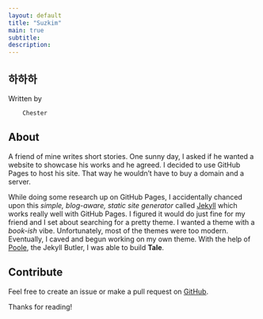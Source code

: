 ```yaml
---
layout: default
title: "Suzkim"
main: true
subtitle: 
description: 
---
```

<div class="intro-animation">
<section class="explanation">
    <h1 class="intro">
    하하하
    </h1>
    <div class="post">
  <div class="post-info">
    <span>Written by</span>
    
        Chester
    

    
  </div>

  <h1 class="post-title">About</h1>
  <div class="post-line"></div>

  <p>A friend of mine writes short stories. One sunny day, I asked if he wanted a website to showcase his works and he agreed. I decided to use GitHub Pages to host his site. That way he wouldn’t have to buy a domain and a server.</p>

<p>While doing some research up on GitHub Pages, I accidentally chanced upon this <em>simple, blog-aware, static site generator</em> called <a href="https://jekyllrb.com/">Jekyll</a> which works really well with GitHub Pages. I figured it would do just fine for my friend and I set about searching for a pretty theme. I wanted a theme with a <em>book-ish</em> vibe. Unfortunately, most of the themes were too modern. Eventually, I caved and begun working on my own theme. With the help of <a href="https://github.com/poole/poole">Poole</a>, the Jekyll Butler, I was able to build <strong>Tale</strong>.</p>

<h2 id="contribute">Contribute</h2>
<p>Feel free to create an issue or make a pull request on <a href="https://github.com/chesterhow/tale">GitHub</a>.</p>

<p>Thanks for reading!</p>


</div>
</section>
</div>


